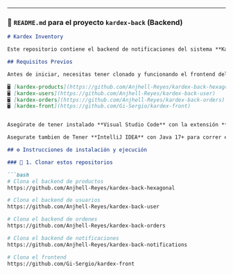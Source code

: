 
---

### 📝 `README.md` para el proyecto **`kardex-back`** (Backend)

```markdown
# Kardex Inventory

Este repositorio contiene el backend de notificaciones del sistema **Kardex Inventory**, compuesto por **cuatro microservicios independientes** desarrollados con **Java Spring Boot** y organizados bajo una **arquitectura hexagonal**.

## Requisitos Previos

Antes de iniciar, necesitas tener clonado y funcionando el frontend del sistema y los demas Microservicios. Los repositorios se encuentra aquí:

🖥️ [kardex-products](https://github.com/Anjhell-Reyes/kardex-back-hexagonal)
🖥️ [kardex-users](https://github.com/Anjhell-Reyes/kardex-back-user)
🖥️ [kardex-orders](https://github.com/Anjhell-Reyes/kardex-back-orders)
🖥️ [kardex-front](https://github.com/Gi-Sergio/kardex-front)


Asegúrate de tener instalado **Visual Studio Code** con la extensión **Live Server** para correr el frontend.

Asegurate tambien de Tener **IntelliJ IDEA** con Java 17+ para correr el backend

## ⚙️ Instrucciones de instalación y ejecución

### 🔧 1. Clonar estos repositorios

```bash
# Clona el backend de productos
https://github.com/Anjhell-Reyes/kardex-back-hexagonal

# Clona el backend de usuarios
https://github.com/Anjhell-Reyes/kardex-back-user

# Clona el backend de ordenes
https://github.com/Anjhell-Reyes/kardex-back-orders

# Clona el backend de notificaciones
https://github.com/Anjhell-Reyes/kardex-back-notifications

# Clona el frontend
https://github.com/Gi-Sergio/kardex-front
